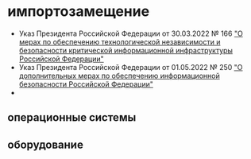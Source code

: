 # импортозамещение

- Указ Президента Российской Федерации от 30.03.2022 № 166 ["О мерах по обеспечению технологической независимости и безопасности критической информационной инфраструктуры Российской Федерации"](http://publication.pravo.gov.ru/Document/View/0001202203300001)
- Указ Президента Российской Федерации от 01.05.2022 № 250 ["О дополнительных мерах по обеспечению информационной безопасности Российской Федерации"](http://publication.pravo.gov.ru/Document/View/0001202205010023)
- [](https://fstec.ru/tekhnicheskaya-zashchita-informatsii/obespechenie-bezopasnosti-kii/287-postanovleniya/1614-postanovlenie-pravitelstva-rossijskoj-federatsii-ot-8-fevralya-2018-g-n-127)

## операционные системы

## оборудование
